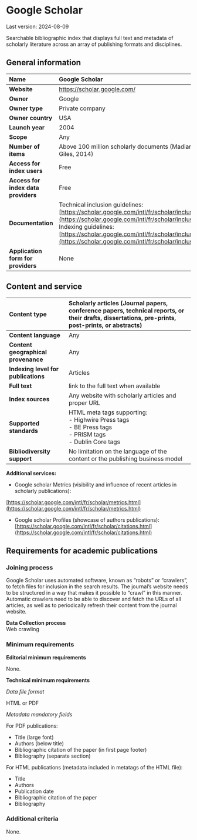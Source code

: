 # **Google Scholar**

Last version: 2024-08-09

Searchable bibliographic index that displays full text and metadata of scholarly literature across an array of publishing formats and disciplines.

## General information

| Name | Google Scholar |
| :---- | :---- |
| **Website** | https://scholar.google.com/ |
| **Owner** | Google |
| **Owner type** | Private company |
| **Owner country** | USA |
| **Launch year** | 2004 |
| **Scope** | Any |
| **Number of items** | Above 100 million scholarly documents (Madian Khabsa, C. Lee Giles, 2014\) |
| **Access for index users** | Free |
| **Access for index data providers** | Free |
| **Documentation** | Technical inclusion guidelines:  [https://scholar.google.com/intl/fr/scholar/inclusion.html](https://scholar.google.com/intl/fr/scholar/inclusion.html)  <br />Indexing guidelines:  [https://scholar.google.com/intl/fr/scholar/inclusion.html\#indexing](https://scholar.google.com/intl/fr/scholar/inclusion.html\#indexing)  |
| **Application form for providers** | None |

## Content and service

| Content type | Scholarly articles (Journal papers, conference papers, technical reports, or their drafts, dissertations, pre-prints, post-prints, or abstracts) |
| :---- | :---- |
| **Content language** | Any |
| **Content geographical provenance** | Any |
| **Indexing level for publications** | Articles |
| **Full text** | link to the full text when available |
| **Index sources** | Any website with scholarly articles and proper URL |
| **Supported standards** | HTML meta tags supporting: <br /> - Highwire Press tags <br /> - BE Press tags <br /> - PRISM tags <br /> - Dublin Core tags |
| **Bibliodiversity support** | No limitation on the language of the content or the publishing business model |

**Additional services:**

* Google scholar Metrics (visibility and influence of recent articles in scholarly publications):

[https://scholar.google.com/intl/fr/scholar/metrics.html](https://scholar.google.com/intl/fr/scholar/metrics.html) 

* Google scholar Profiles (showcase of authors publications): [https://scholar.google.com/intl/fr/scholar/citations.html](https://scholar.google.com/intl/fr/scholar/citations.html) 

## Requirements for academic publications

### Joining process

Google Scholar uses automated software, known as “robots” or “crawlers”, to fetch files for inclusion in the search results. The journal’s website needs to be structured in a way that makes it possible to “crawl” in this manner. Automatic crawlers need to be able to discover and fetch the URLs of all articles, as well as to periodically refresh their content from the journal website.

**Data Collection process**  
Web crawling

### Minimum requirements

**Editorial minimum requirements**

None.

**Technical minimum requirements**

*Data file format* 

HTML or PDF

*Metadata mandatory fields*

For PDF publications:  
- Title (large font)  
- Authors (below title)  
- Bibliographic citation of the paper (in first page footer)  
- Bibliography (separate section)

For HTML publications (metadata included in metatags of the HTML file):  
- Title  
- Authors  
- Publication date  
- Bibliographic citation of the paper  
- Bibliography

### Additional criteria

None.
